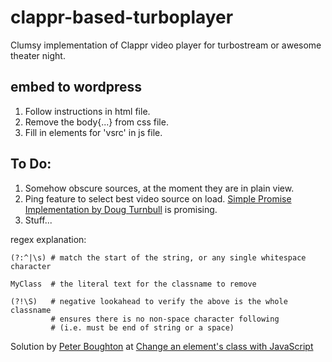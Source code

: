 # clappr-based-turboplayer
Clumsy implementation of Clappr video player for turbostream or awesome theater night.

## embed to wordpress
1. Follow instructions in html file.
2. Remove the body{...} from css file.
3. Fill in elements for 'vsrc' in js file.

## To Do:

1. Somehow obscure sources, at the moment they are in plain view.
2. Ping feature to select best video source on load. [Simple Promise Implementation by Doug Turnbull](http://opensourceconnections.com/blog/2014/02/16/a-simple-promise-implementation-in-about-20-lines-of-javascript/) is promising.
3. Stuff... 


regex explanation:
```
(?:^|\s) # match the start of the string, or any single whitespace character

MyClass  # the literal text for the classname to remove

(?!\S)   # negative lookahead to verify the above is the whole classname
         # ensures there is no non-space character following
         # (i.e. must be end of string or a space)
```
Solution by [Peter Boughton](http://stackoverflow.com/users/9360/peter-boughton) at [Change an element's class with JavaScript](http://stackoverflow.com/questions/195951/change-an-elements-class-with-javascript)

